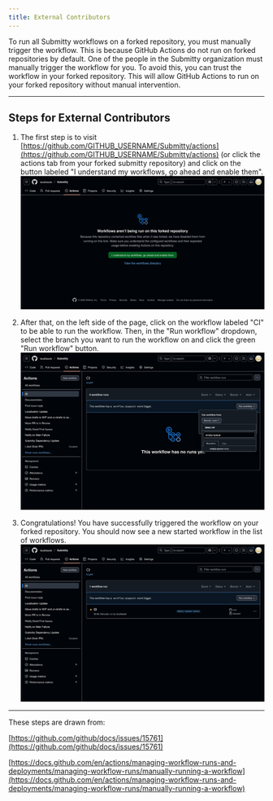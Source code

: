 ```yaml
---
title: External Contributors
---
```


To run all Submitty workflows on a forked repository, you must manually trigger the workflow. This is because GitHub Actions do not run on forked repositories by default. One of the people in the Submitty organization must manually trigger the workflow for you. To avoid this, you can trust the workflow in your forked repository. This will allow GitHub Actions to run on your forked repository without manual intervention.

---

## Steps for External Contributors

1. The first step is to visit [https://github.com/GITHUB_USERNAME/Submitty/actions](https://github.com/GITHUB_USERNAME/Submitty/actions) (or click the actions tab from your forked submitty repository) and click on the button labeled "I understand my workflows, go ahead and enable them".
   ![GitHub UI to trust workflows in fork](/images/fork_trust.png)

2. After that, on the left side of the page, click on the workflow labeled "CI" to be able to run the workflow. Then, in the "Run workflow" dropdown, select the branch you want to run the workflow on and click the green "Run workflow" button.
   ![GitHub UI to manually trigger workflow](/images/fork_dispatch.png)
3. Congratulations! You have successfully triggered the workflow on your forked repository. You should now see a new started workflow in the list of workflows.
   ![GitHub UI to view workflow run](/images/fork_workflow_run.png)

---

These steps are drawn from:

[https://github.com/github/docs/issues/15761](https://github.com/github/docs/issues/15761)

[https://docs.github.com/en/actions/managing-workflow-runs-and-deployments/managing-workflow-runs/manually-running-a-workflow](https://docs.github.com/en/actions/managing-workflow-runs-and-deployments/managing-workflow-runs/manually-running-a-workflow)
